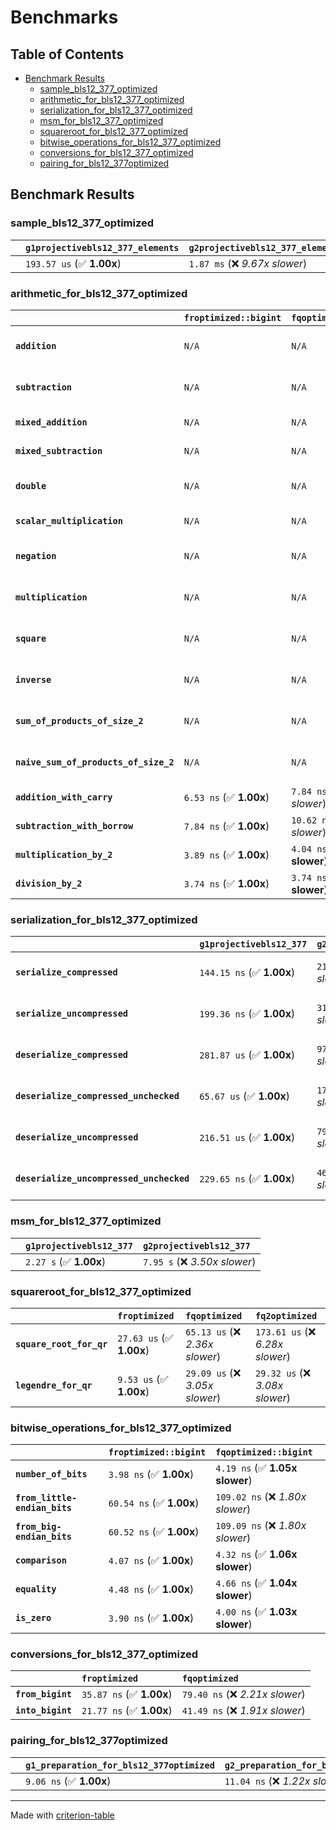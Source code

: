 # Benchmarks

## Table of Contents

- [Benchmark Results](#benchmark-results)
    - [sample_bls12_377_optimized](#sample_bls12_377_optimized)
    - [arithmetic_for_bls12_377_optimized](#arithmetic_for_bls12_377_optimized)
    - [serialization_for_bls12_377_optimized](#serialization_for_bls12_377_optimized)
    - [msm_for_bls12_377_optimized](#msm_for_bls12_377_optimized)
    - [squareroot_for_bls12_377_optimized](#squareroot_for_bls12_377_optimized)
    - [bitwise_operations_for_bls12_377_optimized](#bitwise_operations_for_bls12_377_optimized)
    - [conversions_for_bls12_377_optimized](#conversions_for_bls12_377_optimized)
    - [pairing_for_bls12_377optimized](#pairing_for_bls12_377optimized)

## Benchmark Results

### sample_bls12_377_optimized

|        | `g1projectivebls12_377_elements`          | `g2projectivebls12_377_elements`           |
|:-------|:------------------------------------------|:------------------------------------------ |
|        | `193.57 us` (✅ **1.00x**)                 | `1.87 ms` (❌ *9.67x slower*)               |

### arithmetic_for_bls12_377_optimized

|                                       | `froptimized::bigint`          | `fqoptimized::bigint`           | `g1projectivebls12_377`          | `g2projectivebls12_377`          | `fq2optimized`                    | `fq12optimized`                   | `fqoptimized`                    | `froptimized`                     |
|:--------------------------------------|:-------------------------------|:--------------------------------|:---------------------------------|:---------------------------------|:----------------------------------|:----------------------------------|:---------------------------------|:--------------------------------- |
| **`addition`**                        | `N/A`                          | `N/A`                           | `1.13 us` (✅ **1.00x**)          | `4.27 us` (❌ *3.77x slower*)     | `28.07 ns` (🚀 **40.40x faster**)  | `179.55 ns` (🚀 **6.32x faster**)  | `19.52 ns` (🚀 **58.08x faster**) | `8.30 ns` (🚀 **136.56x faster**)  |
| **`subtraction`**                     | `N/A`                          | `N/A`                           | `1.17 us` (✅ **1.00x**)          | `4.32 us` (❌ *3.70x slower*)     | `27.28 ns` (🚀 **42.82x faster**)  | `169.16 ns` (🚀 **6.90x faster**)  | `15.04 ns` (🚀 **77.64x faster**) | `8.71 ns` (🚀 **134.05x faster**)  |
| **`mixed_addition`**                  | `N/A`                          | `N/A`                           | `832.15 ns` (✅ **1.00x**)        | `3.08 us` (❌ *3.70x slower*)     | `N/A`                             | `N/A`                             | `N/A`                            | `N/A`                             |
| **`mixed_subtraction`**               | `N/A`                          | `N/A`                           | `856.70 ns` (✅ **1.00x**)        | `3.11 us` (❌ *3.63x slower*)     | `N/A`                             | `N/A`                             | `N/A`                            | `N/A`                             |
| **`double`**                          | `N/A`                          | `N/A`                           | `569.49 ns` (✅ **1.00x**)        | `2.05 us` (❌ *3.60x slower*)     | `12.86 ns` (🚀 **44.30x faster**)  | `101.02 ns` (🚀 **5.64x faster**)  | `7.49 ns` (🚀 **75.99x faster**)  | `9.06 ns` (🚀 **62.84x faster**)   |
| **`scalar_multiplication`**           | `N/A`                          | `N/A`                           | `299.06 us` (✅ **1.00x**)        | `1.08 ms` (❌ *3.60x slower*)     | `N/A`                             | `N/A`                             | `N/A`                            | `N/A`                             |
| **`negation`**                        | `N/A`                          | `N/A`                           | `N/A`                            | `N/A`                            | `22.89 ns` (❌ *3.84x slower*)     | `108.15 ns` (❌ *18.17x slower*)   | `17.10 ns` (❌ *2.87x slower*)    | `5.95 ns` (✅ **1.00x**)           |
| **`multiplication`**                  | `N/A`                          | `N/A`                           | `N/A`                            | `N/A`                            | `267.21 ns` (❌ *7.17x slower*)    | `6.67 us` (❌ *179.09x slower*)    | `69.35 ns` (❌ *1.86x slower*)    | `37.25 ns` (✅ **1.00x**)          |
| **`square`**                          | `N/A`                          | `N/A`                           | `N/A`                            | `N/A`                            | `249.65 ns` (❌ *7.82x slower*)    | `4.69 us` (❌ *147.01x slower*)    | `59.40 ns` (❌ *1.86x slower*)    | `31.91 ns` (✅ **1.00x**)          |
| **`inverse`**                         | `N/A`                          | `N/A`                           | `N/A`                            | `N/A`                            | `13.77 us` (❌ *2.16x slower*)     | `25.05 us` (❌ *3.93x slower*)     | `13.43 us` (❌ *2.11x slower*)    | `6.38 us` (✅ **1.00x**)           |
| **`sum_of_products_of_size_2`**       | `N/A`                          | `N/A`                           | `N/A`                            | `N/A`                            | `569.93 ns` (❌ *10.75x slower*)   | `13.66 us` (❌ *257.55x slower*)   | `111.65 ns` (❌ *2.11x slower*)   | `53.04 ns` (✅ **1.00x**)          |
| **`naive_sum_of_products_of_size_2`** | `N/A`                          | `N/A`                           | `N/A`                            | `N/A`                            | `551.80 ns` (❌ *6.91x slower*)    | `13.56 us` (❌ *169.92x slower*)   | `157.75 ns` (❌ *1.98x slower*)   | `79.82 ns` (✅ **1.00x**)          |
| **`addition_with_carry`**             | `6.53 ns` (✅ **1.00x**)        | `7.84 ns` (❌ *1.20x slower*)    | `N/A`                            | `N/A`                            | `N/A`                             | `N/A`                             | `N/A`                            | `N/A`                             |
| **`subtraction_with_borrow`**         | `7.84 ns` (✅ **1.00x**)        | `10.62 ns` (❌ *1.36x slower*)   | `N/A`                            | `N/A`                            | `N/A`                             | `N/A`                             | `N/A`                            | `N/A`                             |
| **`multiplication_by_2`**             | `3.89 ns` (✅ **1.00x**)        | `4.04 ns` (✅ **1.04x slower**)  | `N/A`                            | `N/A`                            | `N/A`                             | `N/A`                             | `N/A`                            | `N/A`                             |
| **`division_by_2`**                   | `3.74 ns` (✅ **1.00x**)        | `3.74 ns` (✅ **1.00x slower**)  | `N/A`                            | `N/A`                            | `N/A`                             | `N/A`                             | `N/A`                            | `N/A`                             |

### serialization_for_bls12_377_optimized

|                                          | `g1projectivebls12_377`          | `g2projectivebls12_377`          | `froptimized`                      | `fqoptimized`                      | `fq2optimized`                      | `fq12optimized`                   |
|:-----------------------------------------|:---------------------------------|:---------------------------------|:-----------------------------------|:-----------------------------------|:------------------------------------|:--------------------------------- |
| **`serialize_compressed`**               | `144.15 ns` (✅ **1.00x**)        | `211.40 ns` (❌ *1.47x slower*)   | `28.07 ns` (🚀 **5.14x faster**)    | `50.29 ns` (🚀 **2.87x faster**)    | `99.88 ns` (✅ **1.44x faster**)     | `630.14 ns` (❌ *4.37x slower*)    |
| **`serialize_uncompressed`**             | `199.36 ns` (✅ **1.00x**)        | `319.48 ns` (❌ *1.60x slower*)   | `28.19 ns` (🚀 **7.07x faster**)    | `50.17 ns` (🚀 **3.97x faster**)    | `99.85 ns` (🚀 **2.00x faster**)     | `626.25 ns` (❌ *3.14x slower*)    |
| **`deserialize_compressed`**             | `281.87 us` (✅ **1.00x**)        | `973.07 us` (❌ *3.45x slower*)   | `47.28 ns` (🚀 **5961.48x faster**) | `93.81 ns` (🚀 **3004.78x faster**) | `208.18 ns` (🚀 **1353.93x faster**) | `1.26 us` (🚀 **224.53x faster**)  |
| **`deserialize_compressed_unchecked`**   | `65.67 us` (✅ **1.00x**)         | `174.41 us` (❌ *2.66x slower*)   | `47.29 ns` (🚀 **1388.67x faster**) | `94.01 ns` (🚀 **698.52x faster**)  | `208.21 ns` (🚀 **315.40x faster**)  | `1.25 us` (🚀 **52.48x faster**)   |
| **`deserialize_uncompressed`**           | `216.51 us` (✅ **1.00x**)        | `795.79 us` (❌ *3.68x slower*)   | `47.24 ns` (🚀 **4582.90x faster**) | `93.80 ns` (🚀 **2308.13x faster**) | `208.71 ns` (🚀 **1037.38x faster**) | `1.25 us` (🚀 **172.90x faster**)  |
| **`deserialize_uncompressed_unchecked`** | `229.65 ns` (✅ **1.00x**)        | `469.53 ns` (❌ *2.04x slower*)   | `47.26 ns` (🚀 **4.86x faster**)    | `93.82 ns` (🚀 **2.45x faster**)    | `208.72 ns` (✅ **1.10x faster**)    | `1.25 us` (❌ *5.45x slower*)      |

### msm_for_bls12_377_optimized

|        | `g1projectivebls12_377`          | `g2projectivebls12_377`           |
|:-------|:---------------------------------|:--------------------------------- |
|        | `2.27 s` (✅ **1.00x**)           | `7.95 s` (❌ *3.50x slower*)       |

### squareroot_for_bls12_377_optimized

|                          | `froptimized`            | `fqoptimized`                   | `fq2optimized`                    |
|:-------------------------|:-------------------------|:--------------------------------|:--------------------------------- |
| **`square_root_for_qr`** | `27.63 us` (✅ **1.00x**) | `65.13 us` (❌ *2.36x slower*)   | `173.61 us` (❌ *6.28x slower*)    |
| **`legendre_for_qr`**    | `9.53 us` (✅ **1.00x**)  | `29.09 us` (❌ *3.05x slower*)   | `29.32 us` (❌ *3.08x slower*)     |

### bitwise_operations_for_bls12_377_optimized

|                               | `froptimized::bigint`          | `fqoptimized::bigint`             |
|:------------------------------|:-------------------------------|:--------------------------------- |
| **`number_of_bits`**          | `3.98 ns` (✅ **1.00x**)        | `4.19 ns` (✅ **1.05x slower**)    |
| **`from_little-endian_bits`** | `60.54 ns` (✅ **1.00x**)       | `109.02 ns` (❌ *1.80x slower*)    |
| **`from_big-endian_bits`**    | `60.52 ns` (✅ **1.00x**)       | `109.09 ns` (❌ *1.80x slower*)    |
| **`comparison`**              | `4.07 ns` (✅ **1.00x**)        | `4.32 ns` (✅ **1.06x slower**)    |
| **`equality`**                | `4.48 ns` (✅ **1.00x**)        | `4.66 ns` (✅ **1.04x slower**)    |
| **`is_zero`**                 | `3.90 ns` (✅ **1.00x**)        | `4.00 ns` (✅ **1.03x slower**)    |

### conversions_for_bls12_377_optimized

|                   | `froptimized`            | `fqoptimized`                    |
|:------------------|:-------------------------|:-------------------------------- |
| **`from_bigint`** | `35.87 ns` (✅ **1.00x**) | `79.40 ns` (❌ *2.21x slower*)    |
| **`into_bigint`** | `21.77 ns` (✅ **1.00x**) | `41.49 ns` (❌ *1.91x slower*)    |

### pairing_for_bls12_377optimized

|        | `g1_preparation_for_bls12_377optimized`          | `g2_preparation_for_bls12_377optimized`          | `miller_loop_for_bls12_377optimized`          | `final_exponentiation_for_bls12_377optimized`          | `full_pairing_for_bls12_377optimized`           |
|:-------|:-------------------------------------------------|:-------------------------------------------------|:----------------------------------------------|:-------------------------------------------------------|:----------------------------------------------- |
|        | `9.06 ns` (✅ **1.00x**)                          | `11.04 ns` (❌ *1.22x slower*)                    | `866.22 us` (❌ *95626.39x slower*)            | `1.17 ms` (❌ *129701.81x slower*)                      | `2.06 ms` (❌ *227751.38x slower*)               |

---
Made with [criterion-table](https://github.com/nu11ptr/criterion-table)

